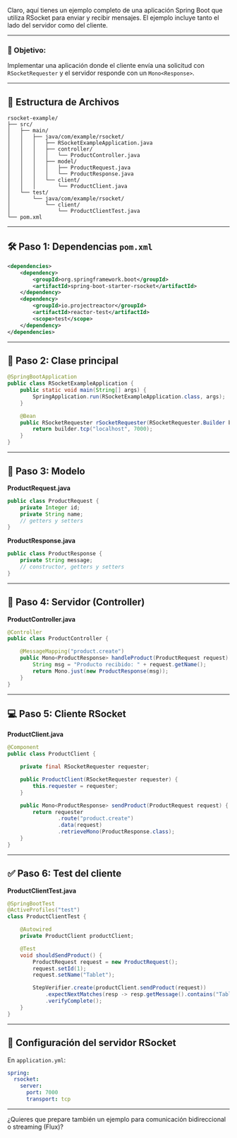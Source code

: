 Claro, aquí tienes un ejemplo completo de una aplicación Spring Boot que utiliza RSocket para enviar y recibir mensajes. El ejemplo incluye tanto el lado del servidor como del cliente.

---

### 🎯 Objetivo:

Implementar una aplicación donde el cliente envía una solicitud con `RSocketRequester` y el servidor responde con un `Mono<Response>`.

---

## 📁 Estructura de Archivos

```
rsocket-example/
├── src/
│   ├── main/
│   │   ├── java/com/example/rsocket/
│   │   │   ├── RSocketExampleApplication.java
│   │   │   ├── controller/
│   │   │   │   └── ProductController.java
│   │   │   ├── model/
│   │   │   │   ├── ProductRequest.java
│   │   │   │   └── ProductResponse.java
│   │   │   └── client/
│   │   │       └── ProductClient.java
│   └── test/
│       └── java/com/example/rsocket/
│           └── client/
│               └── ProductClientTest.java
└── pom.xml
```

---

## 🛠️ Paso 1: Dependencias `pom.xml`

```xml
<dependencies>
    <dependency>
        <groupId>org.springframework.boot</groupId>
        <artifactId>spring-boot-starter-rsocket</artifactId>
    </dependency>
    <dependency>
        <groupId>io.projectreactor</groupId>
        <artifactId>reactor-test</artifactId>
        <scope>test</scope>
    </dependency>
</dependencies>
```

---

## 🚀 Paso 2: Clase principal

```java
@SpringBootApplication
public class RSocketExampleApplication {
    public static void main(String[] args) {
        SpringApplication.run(RSocketExampleApplication.class, args);
    }

    @Bean
    public RSocketRequester rSocketRequester(RSocketRequester.Builder builder) {
        return builder.tcp("localhost", 7000);
    }
}
```

---

## 🧾 Paso 3: Modelo

**ProductRequest.java**

```java
public class ProductRequest {
    private Integer id;
    private String name;
    // getters y setters
}
```

**ProductResponse.java**

```java
public class ProductResponse {
    private String message;
    // constructor, getters y setters
}
```

---

## 📡 Paso 4: Servidor (Controller)

**ProductController.java**

```java
@Controller
public class ProductController {

    @MessageMapping("product.create")
    public Mono<ProductResponse> handleProduct(ProductRequest request) {
        String msg = "Producto recibido: " + request.getName();
        return Mono.just(new ProductResponse(msg));
    }
}
```

---

## 💻 Paso 5: Cliente RSocket

**ProductClient.java**

```java
@Component
public class ProductClient {

    private final RSocketRequester requester;

    public ProductClient(RSocketRequester requester) {
        this.requester = requester;
    }

    public Mono<ProductResponse> sendProduct(ProductRequest request) {
        return requester
                .route("product.create")
                .data(request)
                .retrieveMono(ProductResponse.class);
    }
}
```

---

## ✅ Paso 6: Test del cliente

**ProductClientTest.java**

```java
@SpringBootTest
@ActiveProfiles("test")
class ProductClientTest {

    @Autowired
    private ProductClient productClient;

    @Test
    void shouldSendProduct() {
        ProductRequest request = new ProductRequest();
        request.setId(1);
        request.setName("Tablet");

        StepVerifier.create(productClient.sendProduct(request))
            .expectNextMatches(resp -> resp.getMessage().contains("Tablet"))
            .verifyComplete();
    }
}
```

---

## 🔌 Configuración del servidor RSocket

En `application.yml`:

```yaml
spring:
  rsocket:
    server:
      port: 7000
      transport: tcp
```

---

¿Quieres que prepare también un ejemplo para comunicación bidireccional o streaming (Flux)?
